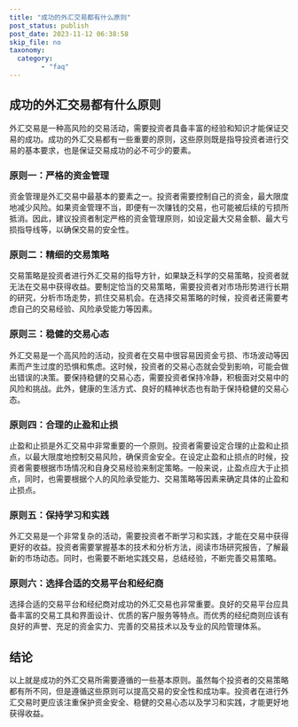 ```yaml
---
title: "成功的外汇交易都有什么原则"
post_status: publish
post_date: 2023-11-12 06:38:58
skip_file: no
taxonomy:
  category:
        - "faq"
---
```


## 成功的外汇交易都有什么原则

外汇交易是一种高风险的交易活动，需要投资者具备丰富的经验和知识才能保证交易的成功。成功的外汇交易都有一些重要的原则，这些原则既是指导投资者进行交易的基本要求，也是保证交易成功的必不可少的要素。

### 原则一：严格的资金管理

资金管理是外汇交易中最基本的要素之一。投资者需要控制自己的资金，最大限度地减少风险。如果资金管理不当，即便有一次赚钱的交易，也可能被后续的亏损所抵消。因此，建议投资者制定严格的资金管理原则，如设定最大交易金额、最大亏损指导线等，以确保交易的安全性。

### 原则二：精细的交易策略

交易策略是投资者进行外汇交易的指导方针，如果缺乏科学的交易策略，投资者就无法在交易中获得收益。要制定恰当的交易策略，需要投资者对市场形势进行长期的研究，分析市场走势，抓住交易机会。在选择交易策略的时候，投资者还需要考虑自己的交易经验、风险承受能力等因素。

### 原则三：稳健的交易心态

外汇交易是一个高风险的活动，投资者在交易中很容易因资金亏损、市场波动等因素而产生过度的恐惧和焦虑。这时候，投资者的交易心态就会受到影响，可能会做出错误的决策。要保持稳健的交易心态，需要投资者保持冷静，积极面对交易中的风险和挑战。此外，健康的生活方式、良好的精神状态也有助于保持稳健的交易心态。

### 原则四：合理的止盈和止损

止盈和止损是外汇交易中非常重要的一个原则。投资者需要设定合理的止盈和止损点，以最大限度地控制交易风险，确保资金安全。在设定止盈和止损点的时候，投资者需要根据市场情况和自身交易经验来制定策略。一般来说，止盈点应大于止损点，同时，也需要根据个人的风险承受能力、交易策略等因素来确定具体的止盈和止损点。

### 原则五：保持学习和实践

外汇交易是一个非常复杂的活动，需要投资者不断学习和实践，才能在交易中获得更好的收益。投资者需要掌握基本的技术和分析方法，阅读市场研究报告，了解最新的市场动态。同时，也需要不断地实践交易，总结经验，不断完善交易策略。

### 原则六：选择合适的交易平台和经纪商

选择合适的交易平台和经纪商对成功的外汇交易也非常重要。良好的交易平台应具备丰富的交易工具和界面设计、优质的客户服务等特点。而优秀的经纪商则应该有良好的声誉、充足的资金实力、完善的交易技术以及专业的风险管理体系。

## 结论

以上就是成功的外汇交易所需要遵循的一些基本原则。虽然每个投资者的交易策略都有所不同，但是遵循这些原则可以提高交易的安全性和成功率。投资者在进行外汇交易时更应该注重保护资金安全、稳健的交易心态以及学习和实践，才能更好地获得收益。
